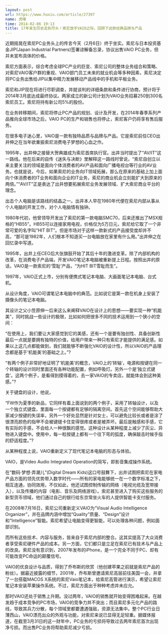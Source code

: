 ```yaml
---
layout: post
url: https://www.huxiu.com/article/27397
name: 虎嗅
time: 2014-02-06 19:13
title: 17年亲生历史走到尽头！索尼放手VAIO之际，回顾下这款经典品牌与产品
---
```

近期摇晃在索尼PC业务头上的传言今天（2月6日）终于坐实。索尼与日本投资基金JIP(Japan Industrial Partners)签署谅解备忘录，协议出售VAIO PC业务，但并未宣布具体的价格。

索尼方面表示，综合考虑全球PC产业的巨变、索尼公司的整体业务组合和策略、对索尼VAIO客户群的重视、VAIO部门员工未来的就业机会等多种因素，索尼决定将PC业务出售给JIP以集中精力发展移动产品线中的手机和平板业务。

索尼和JIP现在将进行尽职调查，并就谈判的详细条款和条件进行协商，预计将于2014年3月底达成最终协议。两家成立的新公司计划为VAIO业务招募250到300名索尼员工。索尼将持有新公司5%的股份。

在业务转移期间，索尼将停止PC产品的规划、设计及开发，在2014年春季系列产品推向全球市场之后，VAIO PC的生产和销售也将停止，索尼客户仍将享有售后服务。

在很多电子迷心里，VAIO是一款有独特品质与品牌与产品。它是索尼前任CEO出井伸之在当年欲重振索尼消费电子梦想的心血之作。

1995年，出井伸之接替大贺典雄成为索尼首席执行官。出井当时提出了“AV/IT”这一路线。他在后来的自传《迷失与决断》里解释这一路线时曾说，“索尼自创立以来主要关注的领域是面向个体消费者的AV产品和面向广播电视台等行业的AV业务。也就是说，今后，如果索尼的业务向IT领域拓展，那么在原来的基础上加上面向个体消费者的IT业务和面向企业的IT业务，索尼的商业机会立刻能扩大到原来的两倍。”“AV/IT”正是表达了出井想要拓展索尼业务发展领域、扩大索尼商业平台的理念。

出击个人电脑是该路线的结晶之一。出井本人早在1980年代便在索尼内部从事从个人电脑的开发工作，对个人电脑情有独钟。

1980年代初，他曾领导开发出了索尼的第一款电脑SMC70，后来还推出了MSX规格的“HB55”。HB55可以连接家用电视，价格仅为5万日元，索尼给它取了一个非常可爱的名字叫“HIT BIT”。但是市场对于这样一款新式的产品接受度却并不高，“那可是1982年，人们根本不知道买一台电脑放在家里有什么用。”出井伸之在回忆录中写道。

1995年，出井上任CEO后大张旗鼓开始了其后十年的激进变革。除了内部机构的改革，在消费电子产品端，开发VAIO笔记本电脑被重新提上日程。按照出井的原话，VAIO是一款索尼的‘雪耻’产品，“为HIT BIT雪耻而生”。

1997年，VAIO正式上市，分别有便携式笔记本电脑、大画面笔记本电脑、台式机。

从设计角度，VAIO可谓笔记本电脑中的典范。比如说它是第一款在机身上安装了摄像头的笔记本电脑。

其设计之父小笠原伸一后来这么来阐释VAIO在设计上的思想——要实现一种“机能美”，同时挑战一些设计的极限，比如如何把很多不同的技术运用到一个狭小的空间：

“在使用上，我们要让大家感觉到它的美感，还有一个是要有独创性、具备创新性最后一点就是要拥有独特的价值，给用户带来一种只有索尼才能提供的满足感。如果以上这几点都能做到，我们就能够不断强化VAIO的设计性，所以VAIO的产品理念都是基于‘机能美’的基础之上。”?

“有两个例子非常好地证明了‘机能美’的概念，VAIO上的‘转轴’，电源和按键在同一个转轴的设计同时里面还有各种功能配置，例如呼吸灯。另外一个是‘独立式键盘’。这两个例子，是看得到摸得着的，去一家VAIO的专卖店，就能体会到这种美感。”?

关于键盘的设计，他说，

“FW作为夏季的新品，它同样有着上面说到的两个例子，采用了转轴设计，以及一个独立式键盘，里面每一个按键都有足够的隔离空间。首先这个空间能够帮助大家减少按键的失误率，另外一个好处显然是针对女士，可以避免比较长或者是涂了很漂亮颜色的指甲不会被键缝卡住变得很疼或者是被弄坏。最后是触感和手感，它有实际的手感，不会给人一种很飘的感觉。这种设计从某种程度上减少了灰尘、异物进入键盘中。使用中，每一粒按键上都有一个往下弯的弧度，确保敲击时候手指的舒适程度。”?

从某种程度上说，VAIO重新定义了现代笔记本电脑的形态与体验。

VAIO，是Video Audio Integrated Operation的简写，即影音集成操作系统。

在“数码·梦想·弄潮儿”(Digital Dream Kids)这口号鼓舞下，出井试图把索尼在家电产品方面的领先优势带入数字时代——所有的家电能够统一在一个数字标准之下，相互连通，协同效用，不仅如此，他还试图控制传输的网络（电视光缆及宽带接入），以及传播的内容（电影、音乐及网络游戏）。索尼甚至进入了购买这些服务的新型货币领域，他们通过自己的银行给东京常坐火车的人提供智能卡支付服务。

在2008年7月16日，索尼公司重新定义VAIO为“Visual Audio Intelligence Organizer”，并在品牌内涵中增加“Quality”质量、“Design”设计和“Intelligence”智能。索尼希望让电脑变得更智能，可以处理各种问题，例如面部识别。

而所有这些技术、内容与服务，皆来自于索尼内部的整合。这其实提高了大众消费者享受索尼硬件产品的成本。另一方面，它们都只是立足在索尼已有技术与产品上的改良。索尼没有意识到，2007年发布的iPhone，是一个完全不同于PC、却有可能改变PC命运的颠覆信号。

VAIO的优良设计与品质，得到了乔布斯的欣赏（他创建苹果之前就是索尼产品的粉丝）。据最近披露的细节，2001年，乔布斯曾邀请索尼高层前往美国一会，并拿了一台搭载MACOS X系统的索尼Vaio笔记本，给索尼高管进行演示，希望让索尼笔记本安装苹果操作系统。不过，索尼方面出于种种考虑并未应允。

那时VAIO还处于销售上升期。没过两年，VAIO的销售就开始变得困难起来。在越发趋于成本竞争的PC市场，VAIO的竞争力并不突出；而且索尼多元化产品的路线，导致其兵力分散，每个领域里都要遭遇强敌，资源无法集中。整个PC行业日薄西山，VAIO漂亮出众的外观与功能，对索尼来说已显得无足轻重。据媒体报道，在截至3月31日的这一财年中，PC业务的亏损将导致过去两年索尼首次出现净亏损。而出售PC业务将帮助索尼减少亏损。

